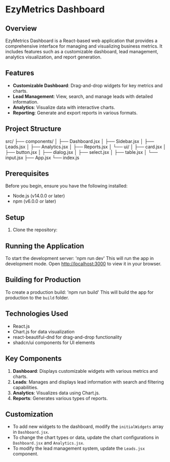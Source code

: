 # EzyMetrics Dashboard

## Overview

EzyMetrics Dashboard is a React-based web application that provides a comprehensive interface for managing and visualizing business metrics. It includes features such as a customizable dashboard, lead management, analytics visualization, and report generation.

## Features

- **Customizable Dashboard**: Drag-and-drop widgets for key metrics and charts.
- **Lead Management**: View, search, and manage leads with detailed information.
- **Analytics**: Visualize data with interactive charts.
- **Reporting**: Generate and export reports in various formats.

## Project Structure
src/
├── components/
│   ├── Dashboard.jsx
│   ├── Sidebar.jsx
│   ├── Leads.jsx
│   ├── Analytics.jsx
│   ├── Reports.jsx
│   └── ui/
│       ├── card.jsx
│       ├── button.jsx
│       ├── dialog.jsx
│       ├── select.jsx
│       ├── table.jsx
│       └── input.jsx
├── App.jsx
└── index.js

## Prerequisites

Before you begin, ensure you have the following installed:
- Node.js (v14.0.0 or later)
- npm (v6.0.0 or later)

## Setup

1. Clone the repository:
## Running the Application

To start the development server: 'npm run dev'
This will run the app in development mode. Open [http://localhost:3000](http://localhost:3000) to view it in your browser.

## Building for Production

To create a production build: 'npm run build'
This will build the app for production to the `build` folder.

## Technologies Used

- React.js
- Chart.js for data visualization
- react-beautiful-dnd for drag-and-drop functionality
- shadcn/ui components for UI elements

## Key Components

1. **Dashboard**: Displays customizable widgets with various metrics and charts.
2. **Leads**: Manages and displays lead information with search and filtering capabilities.
3. **Analytics**: Visualizes data using Chart.js.
4. **Reports**: Generates various types of reports.

## Customization

- To add new widgets to the dashboard, modify the `initialWidgets` array in `Dashboard.jsx`.
- To change the chart types or data, update the chart configurations in `Dashboard.jsx` and `Analytics.jsx`.
- To modify the lead management system, update the `Leads.jsx` component.


